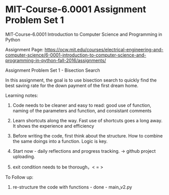 # MIT-Course-6.0001 Assignment Problem Set 1

MIT-Course-6.0001 Introduction to Computer Science and Programming in Python

Assignment Page: https://ocw.mit.edu/courses/electrical-engineering-and-computer-science/6-0001-introduction-to-computer-science-and-programming-in-python-fall-2016/assignments/

Assignment Problem Set 1 - Bisection Search

In this assignment, the goal is to use bisection search to quickly find the best saving rate for the down payment of the first dream home.

Learning notes: 

1. Code needs to be cleaner and easy to read:
good use of function, naming of the parameters and function, and consistant comments

2. Learn shortcuts along the way. Fast use of shortcuts goes a long away. It shows the experience and efficiency

3. Before writing the code, first think about the structure. How to combine the same doings into a function. Logic is key. 

4. Start now - daily reflections and progress tracking. → github project uploading. 

5. exit condition needs to be thorough，< = >

To Follow up:
1. re-structure the code with functions - done - main_v2.py

